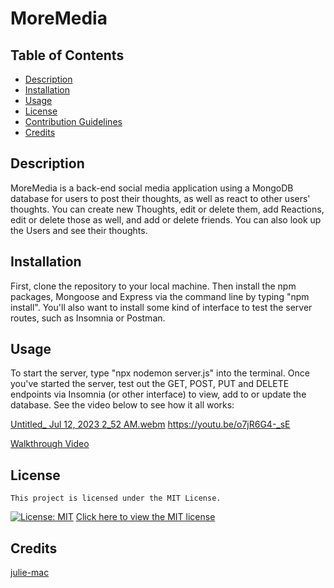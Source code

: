 # MoreMedia

  ## Table of Contents
    
  - [Description](#description)
  - [Installation](#installation)
  - [Usage](#usage)
  - [License](#license)
  - [Contribution Guidelines](#contribution)
  - [Credits](#credits)
  
  
  ## Description

  MoreMedia is a back-end social media application using a MongoDB database for users to post their thoughts, as well as react to other users' thoughts. You can create new Thoughts, edit or delete them, add Reactions, edit or delete those as well, and add or delete friends. You can also look up the Users and see their thoughts.
  
  ## Installation
  
  First, clone the repository to your local machine. Then install the npm packages, Mongoose and Express via the command line by typing "npm install". You'll also want to install some kind of interface to test the server routes, such as Insomnia or Postman.

  ## Usage
  
  To start the server, type "npx nodemon server.js" into the terminal.
  Once you've started the server, test out the GET, POST, PUT and DELETE endpoints via Insomnia (or other interface) to view, add to or update the database. See the video below to see how it all works:
 
 [Untitled_ Jul 12, 2023 2_52 AM.webm](https://github.com/julie-mac/MoreMedia/assets/123594716/61227e0d-494d-4cbb-9b02-294199275a15)
  https://youtu.be/o7jR6G4-_sE

  [Walkthrough Video](https://www.youtube.com/watch?v=o7jR6G4-_sE&ab_channel=JulieMacpherson)
  
  ## License

    This project is licensed under the MIT License.
  [![License: MIT](https://img.shields.io/badge/License-MIT-yellow.svg)](https://opensource.org/licenses/MIT)
  [Click here to view the MIT license](https://opensource.org/license/mit/)
  
  ## Credits

  [julie-mac](https://github.com/julie-mac)
